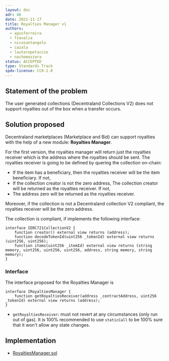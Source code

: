 ```yaml
---
layout: doc
adr: 46
date: 2021-11-17
title: Royalties Manager v1
authors:
  - agusferreira
  - fzavalia
  - nicosantangelo
  - cazala
  - lautaropetaccio
  - nachomazzara
status: ACCEPTED
type: Standards Track
spdx-license: CC0-1.0
---
```


## Statement of the problem

The user generated collections (Decentraland Collections V2) does not support royalties out of the box when a transfer occurs.

## Solution proposed

Decentraland marketplaces (Marketplace and Bid) can support royalties with the help of a new module: **Royalties Manager**.

For the first version, the royalties manager will return just the royalties receiver which is the address where the royalties should be sent. The royalties receiver is going to be defined by quering the collection on-chain:

- If the item has a beneficiary, then the royalties receiver will be the item beneficiary. If not,
- If the collection creator is not the zero address, The collection creator will be returned as the royalties receiver. If not,
- The address zero will be returned as the royalties receiver.

Moreover, if the collection is not a Decentraland collection V2 compliant, the royalties receiver will be the zero address.

The collection is compliant, if implements the following interface:

```solidity
interface IERC721CollectionV2 {
    function creator() external view returns (address);
    function decodeTokenId(uint256 _tokenId) external view returns (uint256, uint256);
    function items(uint256 _itemId) external view returns (string memory, uint256, uint256, uint256, address, string memory, string memory);
}
```

### Interface

The interface proposed for the Royalties Manager is

```solidity
interface IRoyaltiesManager {
    function getRoyaltiesReceiver(address _contractAddress, uint256 _tokenId) external view returns (address);
}

```

- `getRoyaltiesReceiver`: must not revert at any circumstances (only run out of gas). It is 100% recommended to use `staticCall` to be 100% sure that it won't allow any state changes.

## Implementation

- [RoyaltiesManager.sol](https://github.com/decentraland/marketplace-contracts/pull/56/files#diff-25b66877c494660071f3b1e2ea81d010a1e7207ebcd8700faf17fc8a157d06bb)
